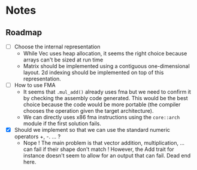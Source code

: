 # Notes

## Roadmap

- [ ] Choose the internal representation
    - While Vec uses heap allocation, it seems the right choice because arrays can't be sized at run time
    - Matrix should be implemented using a contiguous one-dimensional layout. 2d indexing should be implemented on top of this representation.
- [ ] How to use FMA
    - It seems that `.mul_add()` already uses fma but we need to confirm it by checking the assembly code generated. This would be the best choice because the code would be more portable (the compiler chooses the operation given the target architecture).
    - We can directly uses x86 fma instructions using the `core::arch` module if the first solution fails.
- [x] Should we implement so that we can use the standard numeric operators +, -. ... ?
    - Nope ! The main problem is that vector addition, multiplication, ... can fail if their shape don't match ! However, the Add trait for instance doesn't seem to allow for an output that can fail. Dead end here.
